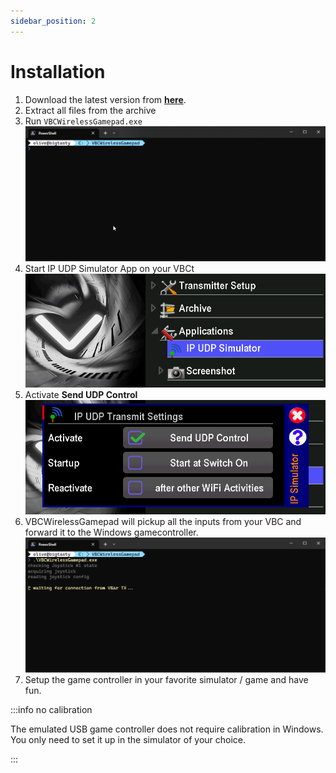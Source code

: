 ```yaml
---
sidebar_position: 2
---
```


# Installation

1. Download the latest version from **[here](/r/VBCWirelessGamepad_1.0-beta.1.zip)**.
2. Extract all files from the archive
3. Run `VBCWirelessGamepad.exe` ![Startup](./startup.gif)
4. Start IP UDP Simulator App on your VBCt ![IP UDP Simulator App](./ip_udp_simulator.png)
5. Activate **Send UDP Control** ![Send UDP Control](./udp_active.png)
6. VBCWirelessGamepad will pickup all the inputs from your VBC and forward it to the Windows gamecontroller. ![Connected](./vbc_connected.gif)
7. Setup the game controller in your favorite simulator / game and have fun.

:::info no calibration

The emulated USB game controller does not require calibration in Windows. You only need to set it up in the simulator of your choice.

:::
